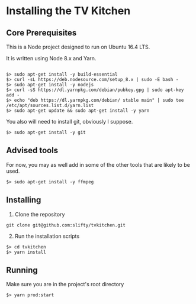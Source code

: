 # Installing the TV Kitchen

## Core Prerequisites
This is a Node project designed to run on Ubuntu 16.4 LTS.

It is written using Node 8.x and Yarn.

```shell

$> sudo apt-get install -y build-essential
$> curl -sL https://deb.nodesource.com/setup_8.x | sudo -E bash -
$> sudo apt-get install -y nodejs
$> curl -sS https://dl.yarnpkg.com/debian/pubkey.gpg | sudo apt-key add -
$> echo "deb https://dl.yarnpkg.com/debian/ stable main" | sudo tee /etc/apt/sources.list.d/yarn.list
$> sudo apt-get update && sudo apt-get install -y yarn

```

You also will need to install git, obviously I suppose.

```
$> sudo apt-get install -y git
```

## Advised tools

For now, you may as well add in some of the other tools that are likely
to be used.

```shell
$> sudo apt-get install -y ffmpeg
```

## Installing
1. Clone the repository

`git clone git@github.com:slifty/tvkitchen.git`

2. Run the installation scripts

```shell
$> cd tvkitchen
$> yarn install
```

## Running

Make sure you are in the project's root directory

```shell
$> yarn prod:start
```
